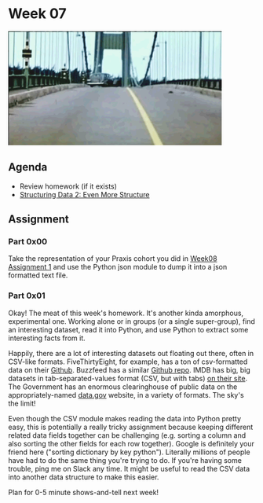 # Week 07
![Tacoma Narrows GIF](assets/structure.gif)

## Agenda
- Review homework (if it exists)
- [Structuring Data 2: Even More Structure](lesson.md) 

## Assignment

### Part 0x00
Take the representation of your Praxis cohort you did in [Week08 Assignment 1](../Week08/README.md#assignment-1) and use the Python json module to dump it into a json formatted text file.

### Part 0x01
Okay! The meat of this week's homework. It's another kinda amorphous, experimental one. Working alone or in groups (or a single super-group), find an interesting dataset, read it into Python, and use Python to extract some interesting facts from it.

Happily, there are a lot of interesting datasets out floating out there, often in CSV-like formats. FiveThirtyEight, for example, has a ton of csv-formatted data on their [Github](https://github.com/fivethirtyeight/data). Buzzfeed has a similar [Github repo](https://github.com/BuzzFeedNews). IMDB has big, big datasets in tab-separated-values format (CSV, but with tabs) [on their site](https://www.imdb.com/interfaces/). The Government has an enormous clearinghouse of public data on the appropriately-named [data.gov](https://catalog.data.gov/dataset) website, in a variety of formats. The sky's the limit!

Even though the CSV module makes reading the data into Python pretty easy, this is potentially a really tricky assignment because keeping different related data fields together can be challenging (e.g. sorting a column and also sorting the other fields for each row together). Google is definitely your friend here ("sorting dictionary by key python"). Literally millions of people have had to do the same thing you're trying to do. If you're having some trouble, ping me on Slack any time. It might be useful to read the CSV data into another data structure to make this easier.

Plan for 0-5 minute shows-and-tell next week!